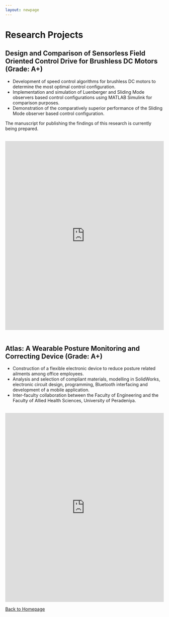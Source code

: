 ```yaml
---
layout: newpage
---
```


# Research Projects

## Design and Comparison of Sensorless Field Oriented Control Drive for Brushless DC Motors (Grade: A+)

*   Development of speed control algorithms for brushless DC motors to determine the most optimal control configuration.
*   Implementation and simulation of Luenberger and Sliding Mode observers based control configurations using MATLAB Simulink for comparison purposes.
*   Demonstration of the comparatively superior performance of the Sliding Mode observer based control configuration.

The manuscript for publishing the findings of this research is currently being prepared.

<br/>

<embed src="https://rajinthss.github.io/docs/fyp_ppt.pdf" type="application/pdf" width="100%" height="600px"/>

<br/>

<br/>

## Atlas: A Wearable Posture Monitoring  and Correcting Device (Grade: A+)

*   Construction of a flexible electronic device to reduce posture related ailments among office employees.
*   Analysis and selection of compliant materials, modelling in SolidWorks, electronic circuit design, programming, Bluetooth interfacing and development of a mobile application.
*   Inter-faculty collaboration between the Faculty of Engineering and the Faculty of Allied Health Sciences, University of Peradeniya.

<br/>

<embed src="https://rajinthss.github.io/docs/grp_ppt.pdf" type="application/pdf" width="100%" height="600px"/>

<br/>

[Back to Homepage](./)
